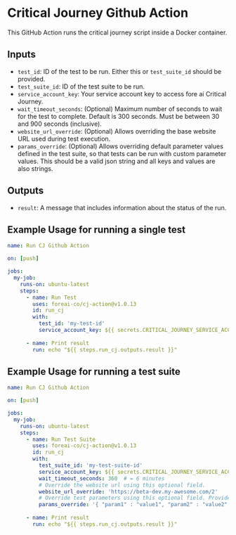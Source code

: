 # Critical Journey Github Action

This GitHub Action runs the critical journey script inside a Docker container.

## Inputs

- `test_id`: ID of the test to be run. Either this or `test_suite_id` should be provided.
- `test_suite_id`: ID of the test suite to be run.
- `service_account_key`: Your service account key to access fore ai Critical Journey.
- `wait_timeout_seconds`: (Optional) Maximum number of seconds to wait for the test to complete. Default is 300 seconds. Must be between 30 and 900 seconds (inclusive).
- `website_url_override`: (Optional) Allows overriding the base website URL used during test execution.  
- `params_override`: (Optional) Allows overriding default parameter values defined in the test suite, so that tests can be run with custom parameter values. This should be a valid json string and all keys and values are also strings.

## Outputs

- `result`: A message that includes information about the status of the run.

## Example Usage for running a single test

```yaml
name: Run CJ Github Action

on: [push]

jobs:
  my-job:
    runs-on: ubuntu-latest
    steps:
      - name: Run Test
        uses: foreai-co/cj-action@v1.0.13
        id: run_cj
        with:
          test_id: 'my-test-id'
          service_account_key: ${{ secrets.CRITICAL_JOURNEY_SERVICE_ACCOUNT_KEY }}
      
      - name: Print result
        run: echo "${{ steps.run_cj.outputs.result }}"
```

## Example Usage for running a test suite

```yaml
name: Run CJ Github Action

on: [push]

jobs:
  my-job:
    runs-on: ubuntu-latest
    steps:
      - name: Run Test Suite
        uses: foreai-co/cj-action@v1.0.13
        id: run_cj
        with:
          test_suite_id: 'my-test-suite-id'
          service_account_key: ${{ secrets.CRITICAL_JOURNEY_SERVICE_ACCOUNT_KEY }}
          wait_timeout_seconds: 360  # = 6 minutes
          # Override the website url using this optional field.
          website_url_override: 'https://beta-dev.my-awesome.com/2'
          # Override test parameters using this optional field. Provide valid json string.
          params_override: '{ "param1" : "value1", "param2" : "value2" }'
      
      - name: Print result
        run: echo "${{ steps.run_cj.outputs.result }}"
```
